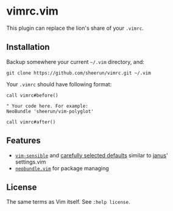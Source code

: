 # vimrc.vim

This plugin can replace the lion's share of your `.vimrc`.

## Installation

Backup somewhere your current `~/.vim` directory, and:

```
git clone https://github.com/sheerun/vimrc.git ~/.vim
```

Your `.vimrc` should have following format:

```vim
call vimrc#before()

" Your code here. For example:
NeoBundle 'sheerun/vim-polyglot'

call vimrc#after()
```

## Features

* [`vim-sensible`](https://github.com/tpope/vim-sensible) and [carefully selected defaults](https://github.com/sheerun/vimrc.vim/blob/master/plugin/vimrc.vim#L127) similar to [janus](https://github.com/carlhuda/janus)' settings.vim
* [`neobundle.vim`](https://github.com/Shougo/neobundle.vim) for package managing

## License

The same terms as Vim itself. See `:help license`.
